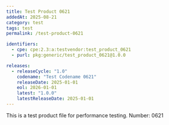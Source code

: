 ```yaml
---
title: Test Product 0621
addedAt: 2025-08-21
category: test
tags: test
permalink: /test-product-0621

identifiers:
  - cpe: cpe:2.3:a:testvendor:test_product_0621
  - purl: pkg:generic/test_product_0621@1.0.0

releases:
  - releaseCycle: "1.0"
    codename: "Test Codename 0621"
    releaseDate: 2025-01-01
    eol: 2026-01-01
    latest: "1.0.0"
    latestReleaseDate: 2025-01-01
---
```


This is a test product file for performance testing. Number: 0621
